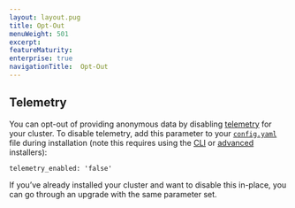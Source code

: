 ```yaml
---
layout: layout.pug
title: Opt-Out
menuWeight: 501
excerpt:
featureMaturity:
enterprise: true
navigationTitle:  Opt-Out
---
```






## Telemetry

You can opt-out of providing anonymous data by disabling [telemetry][4] for your cluster. To disable telemetry, add this parameter to your [`config.yaml`][1] file during installation (note this requires using the [CLI][2] or [advanced][3] installers):

`telemetry_enabled: 'false'`

If you’ve already installed your cluster and want to disable this in-place, you can go through an upgrade with the same parameter set.

 [1]: /docs/1.9/installing/ent/custom/configuration/configuration-parameters/
 [2]: /docs/1.9/installing/ent/custom/cli/
 [3]: /docs/1.9/installing/ent/custom/advanced/
 [4]: /docs/1.9/overview/telemetry/
